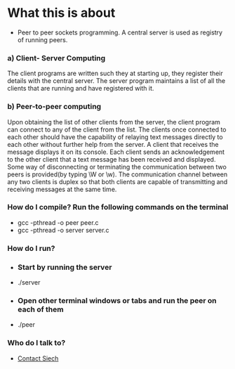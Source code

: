 # What this is about #

* Peer to peer sockets programming. A central server is used as registry of running peers.
### a) Client- Server Computing ###
The client programs are written such they at starting up, they register their details
with the central server. The server program maintains a list of all the clients that are
running and have registered with it.
### b) Peer-to-peer computing ###
Upon obtaining the list of other clients from the server, the client program can connect to
any of the client from the list. The clients once connected to each other should have the
capability of relaying text messages directly to each other without further help from the
server. A client that receives the message displays it on its console. Each client
sends an acknowledgement to the other client that a text message has been received and
displayed. Some way of disconnecting or terminating the communication between two peers
is provided(by typing \W or \w). The communication channel between any two clients
is duplex so that both clients are capable of transmitting and receiving messages at
the same time.

### How do I compile? Run the following commands on the terminal ###

* gcc -pthread -o peer peer.c
* gcc -pthread -o server server.c

### How do I run? ###
* ### Start by running the server ###
* ./server

* ### Open other terminal windows or tabs and run the peer on each of them ###
* ./peer

### Who do I talk to? ###

* [Contact Siech](mailto:siele.bernard@gmail.com)